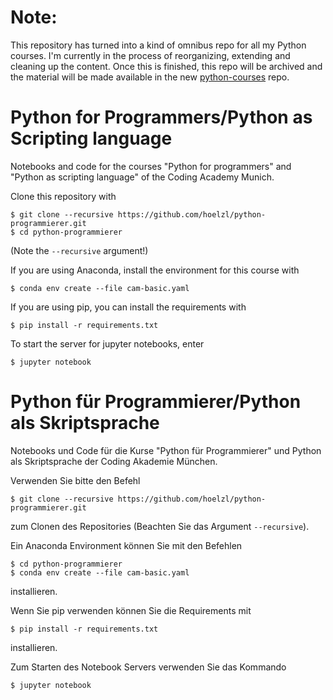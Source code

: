 # Note:

This repository has turned into a kind of omnibus repo for all my Python
courses. I'm currently in the process of reorganizing, extending and cleaning up
the content. Once this is finished, this repo will be archived and the material
will be made available in the new
[python-courses](https://github.com/hoelzl/python-courses) repo.

# Python for Programmers/Python as Scripting language

Notebooks and code for the courses "Python for programmers" and "Python as
scripting language" of the Coding Academy Munich.

Clone this repository with

```shell
$ git clone --recursive https://github.com/hoelzl/python-programmierer.git
$ cd python-programmierer
```

(Note the `--recursive` argument!)

If you are using Anaconda, install the environment for this course with

```shell
$ conda env create --file cam-basic.yaml
```

If you are using pip, you can install the requirements with

```
$ pip install -r requirements.txt
```

To start the server for jupyter notebooks, enter

```
$ jupyter notebook
```

# Python für Programmierer/Python als Skriptsprache

Notebooks und Code für die Kurse "Python für Programmierer" und Python als
Skriptsprache der Coding Akademie München.

Verwenden Sie bitte den Befehl

```shell
$ git clone --recursive https://github.com/hoelzl/python-programmierer.git
```

zum Clonen des Repositories (Beachten Sie das Argument `--recursive`).

Ein Anaconda Environment können Sie mit den Befehlen

```shell
$ cd python-programmierer
$ conda env create --file cam-basic.yaml
```

installieren.

Wenn Sie pip verwenden können Sie die Requirements mit

```
$ pip install -r requirements.txt
```

installieren.

Zum Starten des Notebook Servers verwenden Sie das Kommando

```
$ jupyter notebook
```
